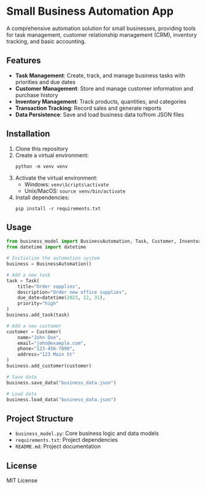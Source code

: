 # Small Business Automation App

A comprehensive automation solution for small businesses, providing tools for task management, customer relationship management (CRM), inventory tracking, and basic accounting.

## Features

- **Task Management**: Create, track, and manage business tasks with priorities and due dates
- **Customer Management**: Store and manage customer information and purchase history
- **Inventory Management**: Track products, quantities, and categories
- **Transaction Tracking**: Record sales and generate reports
- **Data Persistence**: Save and load business data to/from JSON files

## Installation

1. Clone this repository
2. Create a virtual environment:
   ```
   python -m venv venv
   ```
3. Activate the virtual environment:
   - Windows: `venv\Scripts\activate`
   - Unix/MacOS: `source venv/bin/activate`
4. Install dependencies:
   ```
   pip install -r requirements.txt
   ```

## Usage

```python
from business_model import BusinessAutomation, Task, Customer, InventoryItem, Transaction
from datetime import datetime

# Initialize the automation system
business = BusinessAutomation()

# Add a new task
task = Task(
    title="Order supplies",
    description="Order new office supplies",
    due_date=datetime(2023, 12, 31),
    priority="high"
)
business.add_task(task)

# Add a new customer
customer = Customer(
    name="John Doe",
    email="john@example.com",
    phone="123-456-7890",
    address="123 Main St"
)
business.add_customer(customer)

# Save data
business.save_data("business_data.json")

# Load data
business.load_data("business_data.json")
```

## Project Structure

- `business_model.py`: Core business logic and data models
- `requirements.txt`: Project dependencies
- `README.md`: Project documentation

## License

MIT License 